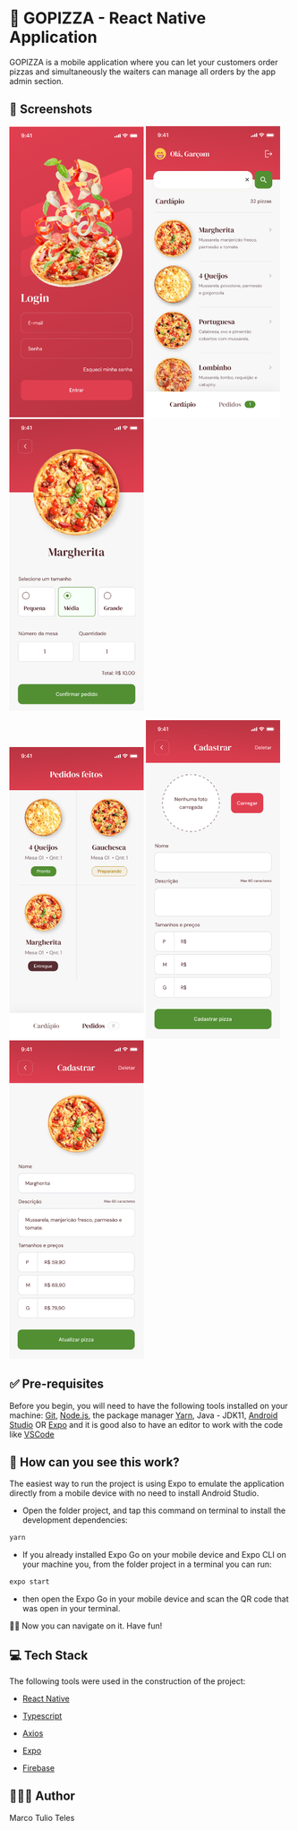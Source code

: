 # 🚗 GOPIZZA - React Native Application

GOPIZZA is a mobile application where you can let your customers order pizzas and simultaneously the waiters can manage all orders by the app admin section.

## 📸 Screenshots

<p align="left">
  <img src="/public/screenshots/signin.png" width="240px"/>
  <img src="/public/screenshots/home.png" width="240px"/>
  <img src="/public/screenshots/order.png" width="240px"/>
</p>

<p align="left">
  <img src="/public/screenshots/orders.png" width="240px"/>
  <img src="/public/screenshots/register.png" width="240px"/>
  <img src="/public/screenshots/change-register.png" width="240px"/>
</p>

## ✅ Pre-requisites

Before you begin, you will need to have the following tools installed on your machine: [Git](https://git-scm.com), [Node.js](https://nodejs.org/en/),  the package manager [Yarn](https://classic.yarnpkg.com/en/docs/install/#debian-stable), Java - JDK11, [Android Studio](https://developer.android.com/studio) OR [Expo](https://docs.expo.dev/get-started/installation/#requirements) and it is good also to have an editor to work with the code like [VSCode](https://code.visualstudio.com/)

## 👀 How can you see this work?

The easiest way to run the project is using Expo to emulate the application directly from a mobile device with no need to install Android Studio.

- Open the folder project, and tap this command on terminal to install the development dependencies:

```bash
yarn
```

- If you already installed Expo Go on your mobile device and Expo CLI on your machine you, from the folder project in a terminal you can run:
```bash
expo start
```

- then open the Expo Go in your mobile device and scan the QR code that was open in your terminal.

🏄🏻 Now you can navigate on it. Have fun!


## 💻 Tech Stack

The following tools were used in the construction of the project:

- [React Native](https://reactjs.org/)

- [Typescript](https://www.typescriptlang.org/)

- [Axios](https://axios-http.com/docs/intro)

- [Expo](https://docs.expo.dev/get-started/installation/)

- [Firebase](https://firebase.google.com/docs/database)


## 👨🏻‍💻 Author
Marco Tulio Teles

